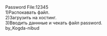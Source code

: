 Password File:12345<br>
1)Распокавать файл.<br>
2)Загрузить на хостинг.<br>
3)Вводить даннные и чекать файл password.<br>
by_Kogda-nibud
